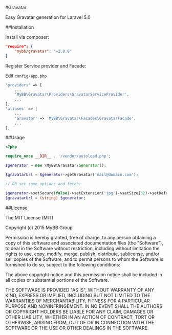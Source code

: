 #Gravatar

Easy Gravatar generation for Laravel 5.0

##Installation

Install via composer:

```json
"require": {
    "mybb/gravatar": "~2.0.0"
}
```

Register Service provider and Facade:

Edit `config/app.php`

```php
'providers' => [
    ...
    'MyBB\Gravatar\Providers\GravatarServiceProvider',
    ...
],
'aliases' => [
    ...
    'Gravatar' => 'MyBB\Gravatar\Facades\GravatarFacade',
    ...
],
```

##Usage

```php
<?php

require_once __DIR__ . '/vendor/autoload.php';

$generator = new \MyBB\Gravatar\Generator();

$gravatarUrl = $generator->getGravatar('mail@domain.com');

// OR set some options and fetch:

$generator->setSecure(false)->setExtension('jpg')->setSize(32)->setDefault('identicon')->setEmail('mail@domain.com');
$gravatarUrl = (string) $generator;
```

##License

The MIT License (MIT)

Copyright (c) 2015 MyBB Group

Permission is hereby granted, free of charge, to any person obtaining a copy
of this software and associated documentation files (the "Software"), to deal
in the Software without restriction, including without limitation the rights
to use, copy, modify, merge, publish, distribute, sublicense, and/or sell
copies of the Software, and to permit persons to whom the Software is
furnished to do so, subject to the following conditions:

The above copyright notice and this permission notice shall be included in all
copies or substantial portions of the Software.

THE SOFTWARE IS PROVIDED "AS IS", WITHOUT WARRANTY OF ANY KIND, EXPRESS OR
IMPLIED, INCLUDING BUT NOT LIMITED TO THE WARRANTIES OF MERCHANTABILITY,
FITNESS FOR A PARTICULAR PURPOSE AND NONINFRINGEMENT. IN NO EVENT SHALL THE
AUTHORS OR COPYRIGHT HOLDERS BE LIABLE FOR ANY CLAIM, DAMAGES OR OTHER
LIABILITY, WHETHER IN AN ACTION OF CONTRACT, TORT OR OTHERWISE, ARISING FROM,
OUT OF OR IN CONNECTION WITH THE SOFTWARE OR THE USE OR OTHER DEALINGS IN THE
SOFTWARE.
